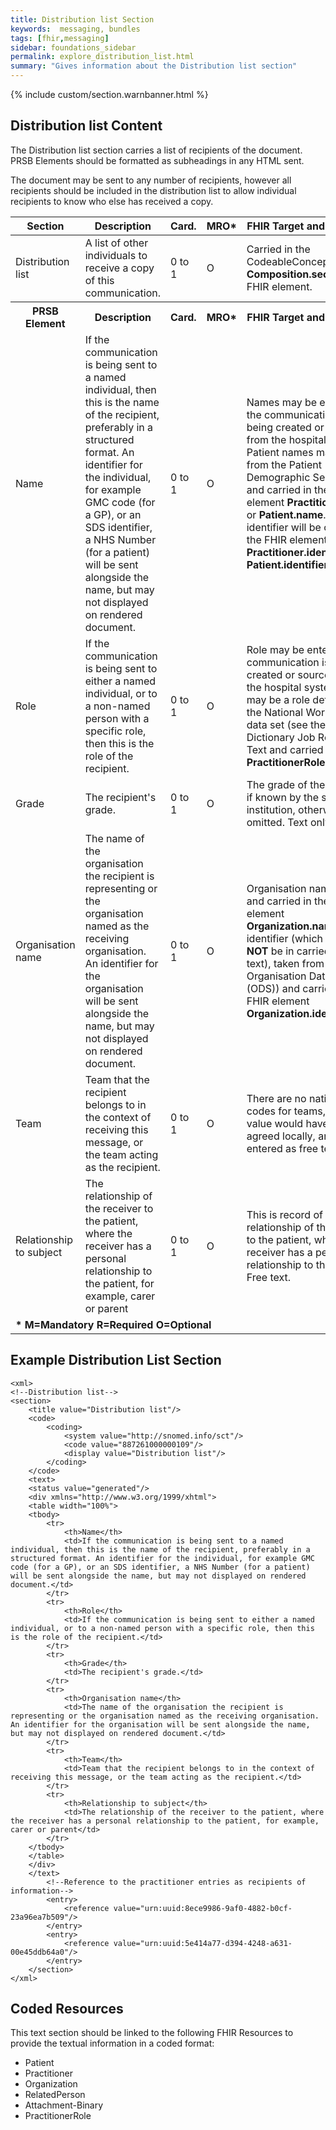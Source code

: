 ```yaml
---
title: Distribution list Section
keywords:  messaging, bundles
tags: [fhir,messaging]
sidebar: foundations_sidebar
permalink: explore_distribution_list.html
summary: "Gives information about the Distribution list section"
---
```


{% include custom/section.warnbanner.html %}

## Distribution list  Content ##
The Distribution list section carries a list of recipients of the document. PRSB Elements should be formatted as subheadings in any HTML sent.

The document may be sent to any number of recipients, however all recipients should be included in the distribution list to allow individual recipients to know who else has received a copy.


<table style="width:100%;max-width: 100%;">
	<thead>
		<tr>
			<th width="15%">Section</th>
			<th width="35%">Description</th>
			<th width="5%">Card.</th>
			<th width="5%">MRO*</th>
			<th width="40%">FHIR Target and Guidance</th>
		</tr>
	</thead>
	<tbody>
		<tr>
			<td>Distribution list</td>
			<td>A list of other individuals to receive a copy of this communication.</td>
			<td>0 to 1</td>
			<td>O</td>
			<td>Carried in the CodeableConcept of <b>Composition.section.code</b> FHIR element.</td>
		</tr>
		<tr>
			<th>PRSB Element</th>
			<th>Description</th>
			<th>Card.</th>
			<th>MRO*</th>
			<th>FHIR Target and Guidance</th>		
		</tr>
		<tr>
			<td>Name</td>
			<td>If the communication is being sent to a named individual, then this is the name of the recipient, preferably in a structured format. An identifier for the individual, for example GMC code (for a GP), or an SDS identifier, a NHS Number (for a patient) will be sent alongside the name, but may not displayed on rendered document.</td>
			<td>0 to 1</td>
			<td>O</td>
			<td>Names may be entered as the communication is being created or sourced from the hospital system. Patient names may be from the Patient Demographic Service. Text and carried in the FHIR element <b>Practitioner.name</b> or <b>Patient.name</b>. The identifier will be carried in the FHIR element <b>Practitioner.identifier</b> or <b>Patient.identifier.</b></td>
		</tr>
		<tr>
			<td>Role</td>
			<td>If the communication is being sent to either a named individual, or to a non-named person with a specific role, then this is the role of the recipient.</td>
			<td>0 to 1</td>
			<td>O</td>
			<td>Role may be entered as the communication is being created or sourced from the hospital system. This may be a role defined in the National Workforce data set (see the NHS Data Dictionary Job Role Code). Text and carried in the <b>PractitionerRole.code</b></td>
		</tr>
		<tr>
			<td>Grade</td>
			<td>The recipient's grade.</td>
			<td>0 to 1</td>
			<td>O</td>
			<td>The grade of the recipient, if known by the sending institution, otherwise omitted. Text only</td>
		</tr>
		<tr>
			<td>Organisation name</td>
			<td>The name of the organisation the recipient is representing or the organisation named as the receiving organisation. An identifier for the organisation will be sent alongside the name, but may not displayed on rendered document.</td>
			<td>0 to 1</td>
			<td>O</td>
			<td>Organisation name in text and carried in the FHIR element <b>Organization.name</b> and identifier (which <b>MUST NOT</b> be in carried in the text), taken from the Organisation Data Service (ODS)) and carried in the FHIR element <b>Organization.identifier</b></td>
		</tr>
		<tr>
			<td>Team</td>
			<td>Team that the recipient belongs to in the context of receiving this message, or the team acting as the recipient.</td>
			<td>0 to 1</td>
			<td>O</td>
			<td>There are no national codes for teams, so this value would have to be agreed locally, and entered as free text only.</td>
		</tr>
		<tr>
			<td>Relationship to subject</td>
			<td>The relationship of the receiver to the patient, where the receiver has a personal relationship to the patient, for example, carer or parent</td>
			<td>0 to 1</td>
			<td>O</td>
			<td>This is record of the relationship of the receiver to the patient, where the receiver has a personal relationship to the patient. Free text.</b></td>
		</tr>
		<tr>
		<td colspan="5"><b>* M=Mandatory R=Required O=Optional</b></td>
		</tr>
	</tbody>
</table>



## Example Distribution List Section ##

```
<xml>
<!--Distribution list-->
<section>
	<title value="Distribution list"/>
	<code>
		<coding>
			<system value="http://snomed.info/sct"/>
			<code value="887261000000109"/>
			<display value="Distribution list"/>
		</coding>
	</code>
	<text>
	<status value="generated"/>
	<div xmlns="http://www.w3.org/1999/xhtml">
	<table width="100%">
	<tbody>
		<tr>
			<th>Name</th>
			<td>If the communication is being sent to a named individual, then this is the name of the recipient, preferably in a structured format. An identifier for the individual, for example GMC code (for a GP), or an SDS identifier, a NHS Number (for a patient) will be sent alongside the name, but may not displayed on rendered document.</td>
		</tr>
		<tr>
			<th>Role</th>
			<td>If the communication is being sent to either a named individual, or to a non-named person with a specific role, then this is the role of the recipient.</td>			
		</tr>
		<tr>
			<th>Grade</th>
			<td>The recipient's grade.</td>
		</tr>
		<tr>
			<th>Organisation name</th>
			<td>The name of the organisation the recipient is representing or the organisation named as the receiving organisation. An identifier for the organisation will be sent alongside the name, but may not displayed on rendered document.</td>
		</tr>
		<tr>
			<th>Team</th>
			<td>Team that the recipient belongs to in the context of receiving this message, or the team acting as the recipient.</td>
		</tr>
		<tr>
			<th>Relationship to subject</th>
			<td>The relationship of the receiver to the patient, where the receiver has a personal relationship to the patient, for example, carer or parent</td>
		</tr>
	</tbody>
	</table>
	</div>
	</text>
		<!--Reference to the practitioner entries as recipients of information-->
		<entry>
			<reference value="urn:uuid:8ece9986-9af0-4882-b0cf-23a96ea7b509"/>
		</entry>
		<entry>
			<reference value="urn:uuid:5e414a77-d394-4248-a631-00e45ddb64a0"/>
		</entry>
	</section>
</xml>
```
		
## Coded Resources ##

This text section should be linked to the following FHIR Resources to provide the textual information in a coded format:

- Patient
- Practitioner
- Organization
- RelatedPerson
- Attachment-Binary
- PractitionerRole

